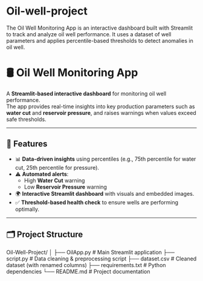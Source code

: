# Oil-well-project
The Oil Well Monitoring App is an interactive dashboard built with Streamlit to track and analyze oil well performance. It uses a dataset of well parameters and applies percentile-based thresholds to detect anomalies in oil well. 
# 🛢️ Oil Well Monitoring App

A **Streamlit-based interactive dashboard** for monitoring oil well performance.  
The app provides real-time insights into key production parameters such as **water cut** and **reservoir pressure**, and raises warnings when values exceed safe thresholds.

---

## 🚀 Features
- 📊 **Data-driven insights** using percentiles (e.g., 75th percentile for water cut, 25th percentile for pressure).
- ⚠️ **Automated alerts**:
  - High **Water Cut** warning
  - Low **Reservoir Pressure** warning
- 🌍 **Interactive Streamlit dashboard** with visuals and embedded images.
- ✅ **Threshold-based health check** to ensure wells are performing optimally.

---

## 🗂️ Project Structure

Oil-Well-Project/
│
├── OilApp.py # Main Streamlit application
├── script.py # Data cleaning & preprocessing script
├── dataset.csv # Cleaned dataset (with renamed columns)
├── requirements.txt # Python dependencies
└── README.md # Project documentation
